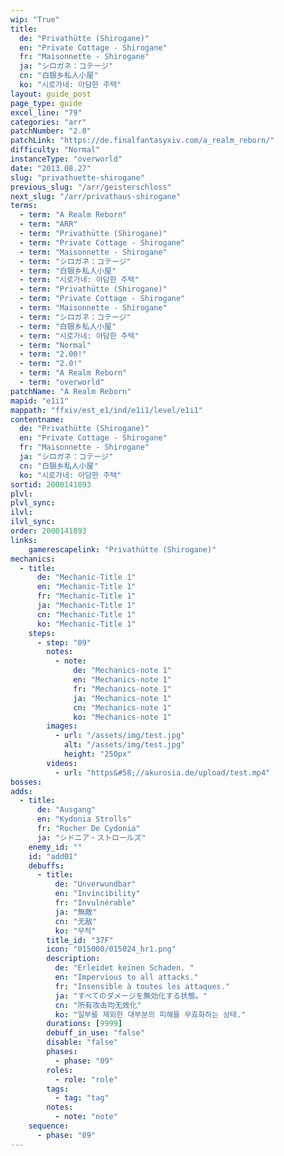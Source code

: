 ```yaml
---
wip: "True"
title:
  de: "Privathütte (Shirogane)"
  en: "Private Cottage - Shirogane"
  fr: "Maisonnette - Shirogane"
  ja: "シロガネ：コテージ"
  cn: "白银乡私人小屋"
  ko: "시로가네: 아담한 주택"
layout: guide_post
page_type: guide
excel_line: "79"
categories: "arr"
patchNumber: "2.0"
patchLink: "https://de.finalfantasyxiv.com/a_realm_reborn/"
difficulty: "Normal"
instanceType: "overworld"
date: "2013.08.27"
slug: "privathuette-shirogane"
previous_slug: "/arr/geisterschloss"
next_slug: "/arr/privathaus-shirogane"
terms:
  - term: "A Realm Reborn"
  - term: "ARR"
  - term: "Privathütte (Shirogane)"
  - term: "Private Cottage - Shirogane"
  - term: "Maisonnette - Shirogane"
  - term: "シロガネ：コテージ"
  - term: "白银乡私人小屋"
  - term: "시로가네: 아담한 주택"
  - term: "Privathütte (Shirogane)"
  - term: "Private Cottage - Shirogane"
  - term: "Maisonnette - Shirogane"
  - term: "シロガネ：コテージ"
  - term: "白银乡私人小屋"
  - term: "시로가네: 아담한 주택"
  - term: "Normal"
  - term: "2.00!"
  - term: "2.0!"
  - term: "A Realm Reborn"
  - term: "overworld"
patchName: "A Realm Reborn"
mapid: "e1i1"
mappath: "ffxiv/est_e1/ind/e1i1/level/e1i1"
contentname:
  de: "Privathütte (Shirogane)"
  en: "Private Cottage - Shirogane"
  fr: "Maisonnette - Shirogane"
  ja: "シロガネ：コテージ"
  cn: "白银乡私人小屋"
  ko: "시로가네: 아담한 주택"
sortid: 2000141893
plvl: 
plvl_sync: 
ilvl: 
ilvl_sync: 
order: 2000141893
links:
    gamerescapelink: "Privathütte (Shirogane)"
mechanics:
  - title:
      de: "Mechanic-Title 1"
      en: "Mechanic-Title 1"
      fr: "Mechanic-Title 1"
      ja: "Mechanic-Title 1"
      cn: "Mechanic-Title 1"
      ko: "Mechanic-Title 1"
    steps:
      - step: "09"
        notes:
          - note:
              de: "Mechanics-note 1"
              en: "Mechanics-note 1"
              fr: "Mechanics-note 1"
              ja: "Mechanics-note 1"
              cn: "Mechanics-note 1"
              ko: "Mechanics-note 1"
        images:
          - url: "/assets/img/test.jpg"
            alt: "/assets/img/test.jpg"
            height: "250px"
        videos:
          - url: "https&#58;//akurosia.de/upload/test.mp4"
bosses:
adds:
  - title:
      de: "Ausgang"
      en: "Kydonia Strolls"
      fr: "Rocher De Cydonia"
      ja: "シドニア・ストロールズ"
    enemy_id: ""
    id: "add01"
    debuffs:
      - title:
          de: "Unverwundbar"
          en: "Invincibility"
          fr: "Invulnérable"
          ja: "無敵"
          cn: "无敌"
          ko: "무적"
        title_id: "37F"
        icon: "015000/015024_hr1.png"
        description:
          de: "Erleidet keinen Schaden. "
          en: "Impervious to all attacks."
          fr: "Insensible à toutes les attaques."
          ja: "すべてのダメージを無効化する状態。"
          cn: "所有攻击均无效化"
          ko: "일부를 제외한 대부분의 피해를 무효화하는 상태."
        durations: [9999]
        debuff_in_use: "false"
        disable: "false"
        phases:
          - phase: "09"
        roles:
          - role: "role"
        tags:
          - tag: "tag"
        notes:
          - note: "note"
    sequence:
      - phase: "09"
---
```

